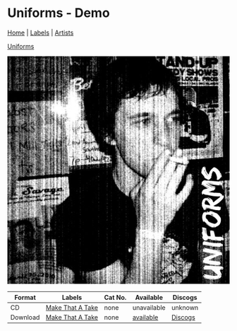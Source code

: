 # Uniforms - Demo

[Home](../index.md) | [Labels](../labels.md) | [Artists](../artists.md)

[Uniforms](../artists/uniforms.md)

![Cover image for Uniforms - Demo](images/uniforms-demo.jpg)

| Format | Labels | Cat No. | Available | Discogs
|---|---|---|---|---|
| CD | [Make That A Take](../labels/make-that-a-take.md) | none | unavailable | unknown |
| Download | [Make That A Take](../labels/make-that-a-take.md) | none | [available](https://makethatatakerecords.bandcamp.com/album/demo) | [Discogs](https://www.discogs.com/release/15191521-Uniforms-Demo)